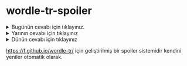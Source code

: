 # wordle-tr-spoiler

<details>
  <summary>Bugünün cevabı için tıklayınız.</summary>
  <br>
    <b> ikmal </b>
</details>

<details>
  <summary>Yarının cevabı için tıklayınız</summary>
  <br>
   <b> ütülü </b>
</details>

<details>
  <summary>Dünün cevabı için tıklayınız </summary>
  <br>
  <b> tekst </b>
</details>

https://f.github.io/wordle-tr/ için geliştirilmiş bir spoiler sistemidir kendini yeniler otomatik olarak.

